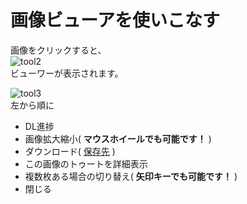 # 画像ビューアを使いこなす

画像をクリックすると、  
![tool2](https://dl.thedesk.top/media/tool2.PNG)  
ビューワーが表示されます。  
  
![tool3](https://dl.thedesk.top/media/tool3.PNG)  
左から順に  
* DL進捗
* 画像拡大縮小( __マウスホイールでも可能です！__ )
* ダウンロード( [保存先](https://docs.thedesk.top/settings/system/save) )
* この画像のトゥートを詳細表示
* 複数枚ある場合の切り替え( __矢印キーでも可能です！__ )
* 閉じる
